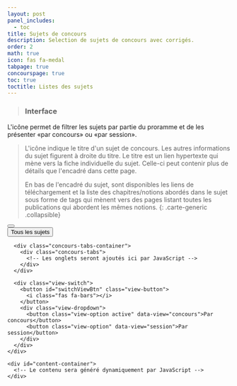 ```yaml
---
layout: post
panel_includes:
  - toc
title: Sujets de concours
description: Selection de sujets de concours avec corrigés.
order: 2
math: true
icon: fas fa-medal
tabpage: true
concourspage: true
toc: true
toctitle: Listes des sujets
---
```


> ### Interface
L'icône <span class="fas fa-filter"></span> permet de filtrer les sujets par partie du proramme et <span class="fas fa-bars"></span> de les présenter «par concours» ou «par session».
>
> L'icône <span class="fas fa-medal"></span> indique le titre d'un sujet de concours. Les autres informations du sujet figurent à droite du titre. Le titre est un lien hypertexte qui mène vers la fiche individuelle du sujet. Celle-ci peut contenir plus de détails que l'encadré dans cette page.
>
> En bas de l'encadré du sujet, sont disponibles les liens de téléchargement et la liste des chapitres/notions  abordés dans le sujet sous forme de tags qui mènent vers des pages listant toutes les publications qui abordent les mêmes notions.
{: .carte-generic .collapsible}

<div id="concours-view" class="concours-view">
  <div id="concours-container" concours-window>
    <div class="concours-header">
      <div class="filter-switch">
        <button id="filterBtn" class="filter-button">
          <i class="fas fa-filter"></i>
        </button>
        <div class="filter-dropdown">
          <button class="filter-option active" data-filter="all">Tous les sujets</button>
          <div class="filter-separator"></div>
          <!-- Les options de filtrage seront ajoutées ici par JavaScript -->
        </div>
      </div>
      
      <div class="concours-tabs-container">
        <div class="concours-tabs">
          <!-- Les onglets seront ajoutés ici par JavaScript -->
        </div>
      </div>
      
      <div class="view-switch">
        <button id="switchViewBtn" class="view-button">
          <i class="fas fa-bars"></i>
        </button>
        <div class="view-dropdown">
          <button class="view-option active" data-view="concours">Par concours</button>
          <button class="view-option" data-view="session">Par session</button>
        </div>
      </div>
    </div>
    
    <div id="content-container">
      <!-- Le contenu sera généré dynamiquement par JavaScript -->
    </div>
  </div>
</div>


